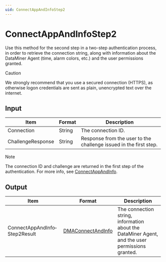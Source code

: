 ```yaml
---
uid: ConnectAppAndInfoStep2
---
```


# ConnectAppAndInfoStep2

Use this method for the second step in a two-step authentication process, in order to retrieve the connection string, along with information about the DataMiner Agent (time, alarm colors, etc.) and the user permissions granted.

> [!CAUTION]
> We strongly recommend that you use a secured connection (HTTPS), as otherwise logon credentials are sent as plain, unencrypted text over the internet.

## Input

| Item              | Format | Description                                                       |
|-------------------|--------|-------------------------------------------------------------------|
| Connection        | String | The connection ID.                                                |
| ChallengeResponse | String | Response from the user to the challenge issued in the first step. |

> [!NOTE]
> The connection ID and challenge are returned in the first step of the authentication. For more info, see [ConnectAppAndInfo](xref:ConnectAppAndInfo).

## Output

| Item | Format | Description |
|--|--|--|
| ConnectAppAndInfo­Step2Result | [DMAConnectAndInfo](xref:DMAConnectAndInfo) | The connection string, information about the DataMiner Agent, and the user permissions granted. |
